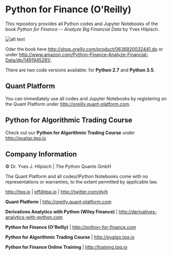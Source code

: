 # Python for Finance (O'Reilly)

This repository provides all Python codes and Jupyter Notebooks of the book _Python for Finance -- Analyze Big Financial Data_ by Yves Hilpisch.

![alt text](http://hilpisch.com/python_for_finance.png "Book Cover")

Oder the book here http://shop.oreilly.com/product/0636920032441.do or under http://www.amazon.com/Python-Finance-Analyze-Financial-Data/dp/1491945281/.

There are two code versions available: for **Python 2.7** and **Python 3.5**.

## Quant Platform

You can immediately use all codes and Jupyter Notebooks by registering on the Quant Platform under http://oreilly.quant-platform.com.

## Python for Algorithmic Trading Course

Check out our **Python for Algorithmic Trading Course** under http://pyalgo.tpq.io.

## Company Information

© Dr. Yves J. Hilpisch \| The Python Quants GmbH

The Quant Platform and all codes/IPython Notebooks come with no representations or warranties, to the extent permitted by applicable law.

http://tpq.io \| pff@tpq.io \|
http://twitter.com/dyjh

**Quant Platform** \| http://oreilly.quant-platform.com

**Derivatives Analytics with Python (Wiley Finance)** \|
http://derivatives-analytics-with-python.com

**Python for Finance (O'Reilly)** \|
http://python-for-finance.com

**Python for Algorithmic Trading Course** \|
http://pyalgo.tpq.io

**Python for Finance Online Training** \|
http://training.tpq.io
